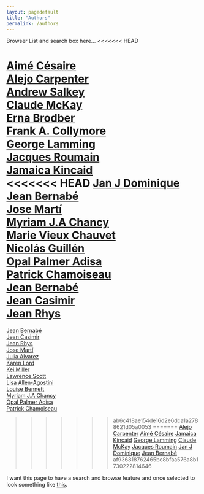 ```yaml
---
layout: pagedefault
title: "Authors"
permalink: /authors
---
```


Browser List and search box here...
<<<<<<< HEAD
<br/>

[Aimé Césaire](/cesaire) <br/>
[Alejo Carpenter](/carpenter) <br/>
[Andrew Salkey](/salkey)<br/>
[Claude McKay](/mcKay) <br/>
[Erna Brodber](/brodber) <br/>
[Frank A. Collymore](/collymore) <br/>
[George Lamming](/lamming) <br/>
[Jacques Roumain](/roumain) <br/>
[Jamaica Kincaid](/kincaid) <br/>
<<<<<<< HEAD
[Jan J Dominique](/dominique)<br/>
[Jean Bernabé](/bernabe) <br/>
[Jose Martí](/marti)<br/>
[Myriam J.A Chancy](/chancy)<br/>
[Marie Vieux Chauvet](/chauvet)<br/>
[Nicolás Guillén](/guillen)<br/>
[Opal Palmer Adisa](/adisa)<br/>
[Patrick Chamoiseau](/chamoiseau)<br/>
[Jean Bernabé](/bernabe)<br/>
[Jean Casimir](/casimir)<br/>
[Jean Rhys](/rhys)<br/>
=======
[Jean Bernabé](/bernabe)<br/>
[Jean Casimir](/casimir)<br/>
[Jean Rhys](/rhys)<br/>
[Jose Martí](/marti)<br/>
[Julia Alvarez](/alvarez)<br/>
[Karen Lord](/lord)<br/>
[Kei Miller](/miller)<br/>
[Lawrence Scott](/scott)<br/>
[Lisa Allen-Agostini](/agostini)<br/>
[Louise Bennett](/bennett)<br/>
[Myriam J.A Chancy](/chancy)<br/>
[Opal Palmer Adisa](/adisa)<br/>
[Patrick Chamoiseau](/chamoiseau)<br/>
>>>>>>> ab6c418ae154de16d2e6dca1a2788621d05a0053
=======
[Alejo Carpenter](/carpenter)
[Aimé Césaire](/cesaire)
[Jamaica Kincaid](/kincaid)
[George Lamming](/lamming)
[Claude McKay](/mcKay)
[Jacques Roumain](/roumain)
[Jan J Dominique](/dominique)
[Jean Bernabé](/bernabe)
>>>>>>> af936818762465bc8bfaa576a8b1730222814646



I want this page to have a search and browse feature and once selected to look something like [this](http://mapping-marronage.rll.lsa.umich.edu/flight).
